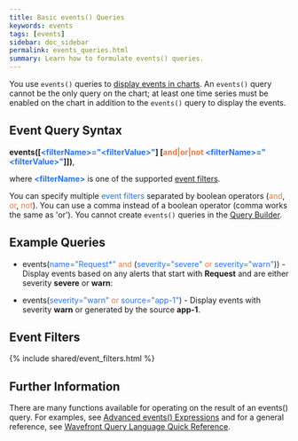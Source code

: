 ```yaml
---
title: Basic events() Queries
keywords: events
tags: [events]
sidebar: doc_sidebar
permalink: events_queries.html
summary: Learn how to formulate events() queries.
---
```

You use `events()` queries to [display events in charts](charts_events_displaying). An `events()` query cannot be the only query on the chart; at least one time series must be enabled on the chart in addition to the `events()` query to display the events. 

## Event Query Syntax
 
<strong>events(\[<span style="color: #2873ee;">\<filterName\>="\<filterValue\>"</span>\] \[<span style="color: #eb7a3d;">and\|or\|not</span> <span style="color: #2873ee;">\<filterName\>="\<filterValue\>"</span>\]])</strong>, 

where <strong><span style="color: #2873ee;">\<filterName\></span></strong> is one of the supported [event filters](#filters). 

You can specify multiple <span style="color: #2873ee;">event filters</span> separated by boolean operators (<span style="color: #eb7a3d;">and</span>, <span style="color: #eb7a3d;">or</span>, <span style="color: #eb7a3d;">not</span>). You can use a comma instead of a boolean operator (comma works the same as 'or'). You cannot create `events()` queries in the [Query Builder](query_language_query_builder).
 
## Example Queries
 
- events(<span style="color: #2873ee;">name="Request\*"</span> <span style="color: #eb7a3d;">and</span> (<span style="color: #2873ee;">severity="severe"</span> <span style="color: #eb7a3d;">or</span> <span style="color: #2873ee;">severity="warn"</span>)) - Display events based on any alerts that start with **Request** and are either severity **severe** or **warn**:

- events(<span style="color: #2873ee;">severity="warn"</span> <span style="color: #eb7a3d;">or</span> <span style="color: #2873ee;">source="app-1"</span>) - Display events with severity **warn** or generated by the source **app-1**.

<a name="filters"></a>


## Event Filters

{% include shared/event_filters.html %}
 
## Further Information
There are many functions available for operating on the result of an events() query. For examples, see [Advanced events() Expressions](events_queries_advanced) and for a general reference, see [Wavefront Query Language Quick Reference](query_language_reference#event-functions).


